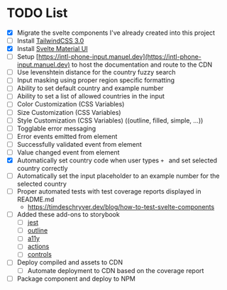 # TODO List

- [X] Migrate the svelte components I've already created into this project
- [ ] Install [TailwindCSS 3.0](https://tailwindcss.com/)
- [X] Install [Svelte Material UI](https://sveltematerialui.com/)
- [ ] Setup [https://intl-phone-input.manuel.dev](https://intl-phone-input.manuel.dev) to host the documentation and route to the CDN
- [ ] Use levenshtein distance for the country fuzzy search
- [ ] Input masking using proper region specific formatting
- [ ] Ability to set default country and example number
- [ ] Ability to set a list of allowed countries in the input
- [ ] Color Customization (CSS Variables)
- [ ] Size Customization (CSS Variables)
- [ ] Style Customization (CSS Variables) ((outline, filled, simple, ...))
- [ ] Togglable error messaging
- [ ] Error events emitted from element
- [ ] Successfully validated event from element
- [ ] Value changed event from element
- [X] Automatically set country code when user types `+ ` and set selected country correctly
- [ ] Automatically set the input placeholder to an example number for the selected country
- [ ] Proper automated tests with test coverage reports displayed in README.md
  - https://timdeschryver.dev/blog/how-to-test-svelte-components
- [ ] Added these add-ons to storybook
  - [ ] [jest](https://storybook.js.org/addons/@storybook/addon-jest/)
  - [ ] [outline](https://storybook.js.org/addons/storybook-addon-outline)
  - [ ] [a11y](https://storybook.js.org/addons/@storybook/addon-a11y)
  - [ ] [actions](https://storybook.js.org/addons/@storybook/addon-actions)
  - [ ] [controls](https://storybook.js.org/addons/@storybook/addon-controls)
- [ ] Deploy compiled <src> and assets to CDN
  - [ ] Automate deployment to CDN based on the coverage report
- [ ] Package component and deploy to NPM